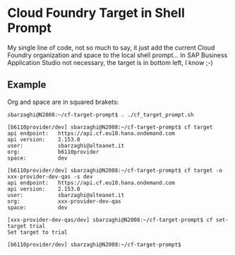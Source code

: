 # Cloud Foundry Target in Shell Prompt

My single line of code, not so much to say, it just add the current Cloud Foundry organization and space to the local shell prompt...
In SAP Business Application Studio not necessary, the target is in bottom left, I know ;-)

## Example
Org and space are in squared brakets:
```
sbarzaghi@N2008:~/cf-target-prompt$ . ./cf_target_prompt.sh

[b6110provider/dev] sbarzaghi@N2008:~/cf-target-prompt$ cf target
api endpoint:   https://api.cf.eu10.hana.ondemand.com
api version:    2.153.0
user:           sbarzaghi@alteanet.it
org:            b6110provider
space:          dev

[b6110provider/dev] sbarzaghi@N2008:~/cf-target-prompt$ cf target -o xxx-provider-dev-qas -s dev
api endpoint:   https://api.cf.eu10.hana.ondemand.com
api version:    2.153.0
user:           sbarzaghi@alteanet.it
org:            xxx-provider-dev-qas
space:          dev

[xxx-provider-dev-qas/dev] sbarzaghi@N2008:~/cf-target-prompt$ cf set-target trial
Set target to trial

[b6110provider/dev] sbarzaghi@N2008:~/cf-target-prompt$
```

